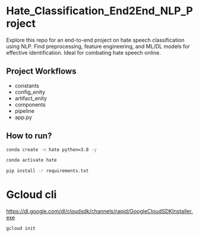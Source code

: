# Hate_Classification_End2End_NLP_Project
Explore this repo for an end-to-end project on hate speech classification using NLP. Find preprocessing, feature engineering, and ML/DL models for effective identification. Ideal for combating hate speech online.

## Project Workflows

- constants
- config_enity
- artifact_enity
- components
- pipeline
- app.py


## How to run?

```bash
conda create -n hate python=3.8 -y
```

```bash
conda activate hate
```

```bash
pip install -r requirements.txt
```


# Gcloud cli
https://dl.google.com/dl/cloudsdk/channels/rapid/GoogleCloudSDKInstaller.exe

```bash
gcloud init
```